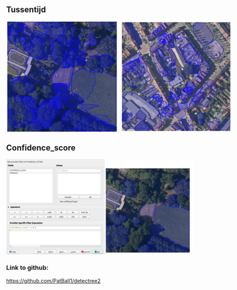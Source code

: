 ## Tussentijd
<div style="display: flex; gap: 10px;">
    <img src="./img/First.png" alt="First try" width="300px">
    <img src="./img/First2.png" alt="Second try" width="300px">
</div>


## Confidence_score
![Confidence_score](./img/ConfScore.png)

### Link to github: 
https://github.com/PatBall1/detectree2 
